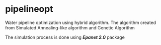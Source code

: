 # pipelineopt
Water pipeline optimization using hybrid algorithm. The algorithm created from Simulated Annealing-like algorithm and Genetic Algorithm

The simulation process is done using _**Epanet 2.0**_ package
